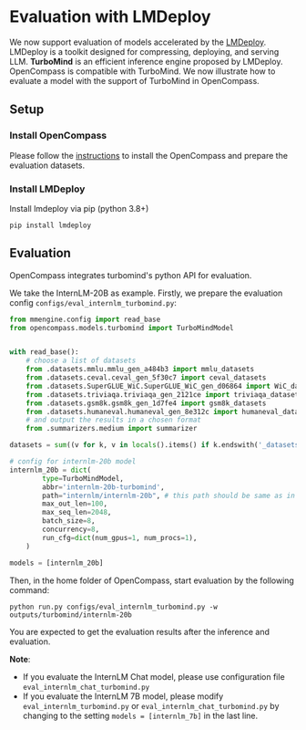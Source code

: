 # Evaluation with LMDeploy

We now support evaluation of models accelerated by the [LMDeploy](https://github.com/InternLM/lmdeploy). LMDeploy is a toolkit designed for compressing, deploying, and serving LLM. **TurboMind** is an efficient inference engine proposed by LMDeploy. OpenCompass is compatible with TurboMind. We now illustrate how to evaluate a model with the support of TurboMind in OpenCompass.

## Setup

### Install OpenCompass

Please follow the [instructions](https://opencompass.readthedocs.io/en/latest/get_started.html) to install the OpenCompass and prepare the evaluation datasets.

### Install LMDeploy

Install lmdeploy via pip (python 3.8+)

```shell
pip install lmdeploy
```

## Evaluation

OpenCompass integrates turbomind's python API for evaluation.

We take the InternLM-20B as example. Firstly, we prepare the evaluation config `configs/eval_internlm_turbomind.py`:

```python
from mmengine.config import read_base
from opencompass.models.turbomind import TurboMindModel


with read_base():
    # choose a list of datasets
    from .datasets.mmlu.mmlu_gen_a484b3 import mmlu_datasets
    from .datasets.ceval.ceval_gen_5f30c7 import ceval_datasets
    from .datasets.SuperGLUE_WiC.SuperGLUE_WiC_gen_d06864 import WiC_datasets
    from .datasets.triviaqa.triviaqa_gen_2121ce import triviaqa_datasets
    from .datasets.gsm8k.gsm8k_gen_1d7fe4 import gsm8k_datasets
    from .datasets.humaneval.humaneval_gen_8e312c import humaneval_datasets
    # and output the results in a chosen format
    from .summarizers.medium import summarizer

datasets = sum((v for k, v in locals().items() if k.endswith('_datasets')), [])

# config for internlm-20b model
internlm_20b = dict(
        type=TurboMindModel,
        abbr='internlm-20b-turbomind',
        path="internlm/internlm-20b", # this path should be same as in huggingface
        max_out_len=100,
        max_seq_len=2048,
        batch_size=8,
        concurrency=8,
        run_cfg=dict(num_gpus=1, num_procs=1),
    )

models = [internlm_20b]
```

Then, in the home folder of OpenCompass, start evaluation by the following command:

```shell
python run.py configs/eval_internlm_turbomind.py -w outputs/turbomind/internlm-20b
```

You are expected to get the evaluation results after the inference and evaluation.

**Note**:

- If you evaluate the InternLM Chat model, please use configuration file `eval_internlm_chat_turbomind.py`
- If you evaluate the InternLM 7B model, please modify `eval_internlm_turbomind.py` or `eval_internlm_chat_turbomind.py` by changing to the setting `models = [internlm_7b]` in the last line.
